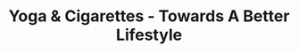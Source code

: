 ---
layout: post
title: "Yoga & Cigarettes - Towards A Better Lifestyle"
comments: true
keywords: "yoga, cigarettes, lifestyle, life"
---
